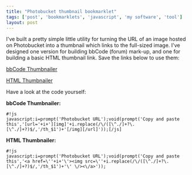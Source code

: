 ```yaml
---
title: "Photobucket thumbnail bookmarklet"
tags: ['post', 'bookmarklets', 'javascript', 'my software', 'tool']
layout: post
---
```


I've built a pretty simple little utility for turning the URL of an
image hosted on Photobucket into a thumbnail which links to the
full-sized image. I've designed one version for building bbCode (forum)
mark-up, and one for building a basic HTML thumbnail link. Save the
links below to use them:

<a href="javascript:i=prompt('Photobucket%20URL');void(prompt('Copy%20and%20paste%20this','%5Burl='+i+'%5D%5Bimg%5D'+i.replace(/\/(%5B%5E./%5D+?\.%5B%5E./%5D+?)$/,'/th_$1')+'%5B/img%5D%5B/url%5D'));">bbCode Thumbnailer</a>


<a href="javascript:i=prompt('Photobucket%20URL');void(prompt('Copy%20and%20paste%20this','%3Ca%20href=\''+i+'\'%3E%3Cimg%20src=\''+i.replace(/\/(%5B%5E./%5D+?\.%5B%5E./%5D+?)$/,'/th_$1')+'\'%20\/%3E%3C\/a%3E'));">HTML Thumbnailer</a>

Have a look at the code yourself:<!--more-->

**bbCode Thumbnailer:**

    #!js
    javascript:i=prompt('Photobucket URL');void(prompt('Copy and paste this','[url='+i+'][img]'+i.replace(/\/([\^./]+?\.[\^./]+?)$/,'/th_$1')+'[/img][/url]'));[/js]

**HTML Thumbnailer:**

    #!js
    javascript:i=prompt('Photobucket URL');void(prompt('Copy and paste this','<a href=\''+i+'\'><img src=\''+i.replace(/\/([\^./]+?\.[\^./]+?)$/,'/th_$1')+'\' \/><\/a>'));
